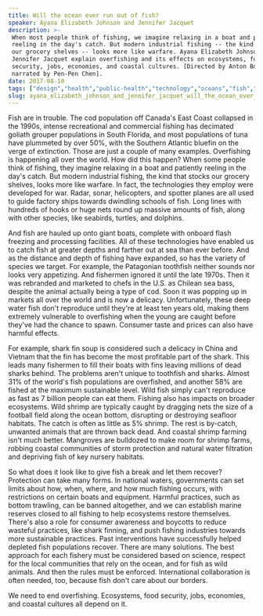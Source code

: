 ```yaml
---
title: Will the ocean ever run out of fish?
speaker: Ayana Elizabeth Johnson and Jennifer Jacquet
description: >-
 When most people think of fishing, we imagine relaxing in a boat and patiently
 reeling in the day's catch. But modern industrial fishing -- the kind that stocks
 our grocery shelves -- looks more like warfare. Ayana Elizabeth Johnson and
 Jennifer Jacquet explain overfishing and its effects on ecosystems, food
 security, jobs, economies, and coastal cultures. [Directed by Anton Bogaty,
 narrated by Pen-Pen Chen].
date: 2017-08-10
tags: ["design","health","public-health","technology","oceans","fish","climate-change","agriculture","economics","culture","food","animation","education","teded"]
slug: ayana_elizabeth_johnson_and_jennifer_jacquet_will_the_ocean_ever_run_out_of_fish
---
```


Fish are in trouble. The cod population off Canada's East Coast collapsed in the 1990s,
intense recreational and commercial fishing has decimated goliath grouper populations in
South Florida, and most populations of tuna have plummeted by over 50%, with the Southern
Atlantic bluefin on the verge of extinction. Those are just a couple of many examples.
Overfishing is happening all over the world. How did this happen? When some people think
of fishing, they imagine relaxing in a boat and patiently reeling in the day's catch. But
modern industrial fishing, the kind that stocks our grocery shelves, looks more like
warfare. In fact, the technologies they employ were developed for war. Radar, sonar,
helicopters, and spotter planes are all used to guide factory ships towards dwindling
schools of fish. Long lines with hundreds of hooks or huge nets round up massive amounts
of fish, along with other species, like seabirds, turtles, and dolphins.

And fish are hauled up onto giant boats, complete with onboard flash freezing and
processing facilities. All of these technologies have enabled us to catch fish at greater
depths and farther out at sea than ever before. And as the distance and depth of fishing
have expanded, so has the variety of species we target. For example, the Patagonian
toothfish neither sounds nor looks very appetizing. And fishermen ignored it until the
late 1970s. Then it was rebranded and marketed to chefs in the U.S. as Chilean sea bass,
despite the animal actually being a type of cod. Soon it was popping up in markets all
over the world and is now a delicacy. Unfortunately, these deep water fish don't
reproduce until they're at least ten years old, making them extremely vulnerable to
overfishing when the young are caught before they've had the chance to spawn. Consumer
taste and prices can also have harmful effects.

For example, shark fin soup is considered such a delicacy in China and Vietnam that the
fin has become the most profitable part of the shark. This leads many fishermen to fill
their boats with fins leaving millions of dead sharks behind. The problems aren't unique
to toothfish and sharks. Almost 31% of the world's fish populations are overfished, and
another 58% are fished at the maximum sustainable level. Wild fish simply can't reproduce
as fast as 7 billion people can eat them. Fishing also has impacts on broader ecosystems.
Wild shrimp are typically caught by dragging nets the size of a football field along the
ocean bottom, disrupting or destroying seafloor habitats. The catch is often as little as
5% shrimp. The rest is by-catch, unwanted animals that are thrown back dead. And coastal
shrimp farming isn't much better. Mangroves are bulldozed to make room for shrimp farms,
robbing coastal communities of storm protection and natural water filtration and depriving
fish of key nursery habitats.

So what does it look like to give fish a break and let them recover? Protection can take
many forms. In national waters, governments can set limits about how, when, where, and
how much fishing occurs, with restrictions on certain boats and equipment. Harmful
practices, such as bottom trawling, can be banned altogether, and we can establish marine
reserves closed to all fishing to help ecosystems restore themselves. There's also a role
for consumer awareness and boycotts to reduce wasteful practices, like shark finning, and
push fishing industries towards more sustainable practices. Past interventions have
successfully helped depleted fish populations recover. There are many solutions. The best
approach for each fishery must be considered based on science, respect for the local
communities that rely on the ocean, and for fish as wild animals. And then the rules must
be enforced. International collaboration is often needed, too, because fish don't care
about our borders.

We need to end overfishing. Ecosystems, food security, jobs, economies, and coastal
cultures all depend on it.

<!--
ad_duration=0
event="TED-Ed"
external_start_time=0
intro_duration=0
is_subtitle_required="False"
is_talk_featured="False"
language="en"
language_swap="False"
native_language="en"
number_of_related_talks=6
number_of_speakers=1
number_of_subtitled_videos=0
number_of_tags=14
number_of_talk_download_languages=23
number_of_talk_more_resources=0
number_of_talk_recommendations=0
number_of_talks_take_actions=0
post_ad_duration=0
published_timestamp="2019-12-19 20:26:10"
recording_date="2017-08-10"
speaker_description="Marine biologist"
speaker_is_published=1
speaker_name="Ayana Elizabeth Johnson and Jennifer Jacquet"
talk_name="Will the ocean ever run out of fish?"
talks_tags=["design","health","public-health","technology","oceans","fish","climate-change","agriculture","economics","culture","food","animation","education","teded"]
url_photo_speaker="https://pe.tedcdn.com/images/ted/dc658756a3a9d3ef7e9ffe5f8e19b83ffc4d4414_254x191.jpg"
url_webpage="https://www.ted.com/talks/ayana_elizabeth_johnson_and_jennifer_jacquet_will_the_ocean_ever_run_out_of_fish"
video_type_name="TED-Ed Original"
-->